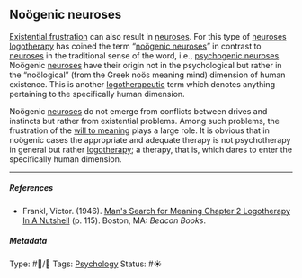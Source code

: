 ## Noögenic neuroses

[Existential frustration](Existential%20frustration.md) can also result in [neuroses](). For this type of [neuroses]() [logotherapy]() has coined the term “[noögenic neuroses](No%C3%B6genic%20neuroses.md)” in contrast to [neuroses]() in the traditional sense of the word, i.e., [psychogenic neuroses](). Noögenic [neuroses]() have their origin not in the psychological but rather in the “noölogical” (from the Greek noös meaning mind) dimension of human existence. This is another [logotherapeutic]() term which denotes anything pertaining to the specifically human dimension.

Noögenic [neuroses]() do not emerge from conflicts between drives and instincts but rather from existential problems. Among such problems, the frustration of the [will to meaning](Will%20to%20meaning.md) plays a large role. It is obvious that in noögenic cases the appropriate and adequate therapy is not psychotherapy in general but rather [logotherapy](); a therapy, that is, which dares to enter the specifically human dimension.

---

##### References

* Frankl, Victor. (1946). [Man's Search for Meaning Chapter 2 Logotherapy In A Nutshell](Man's%20Search%20for%20Meaning%20Chapter%202%20Logotherapy%20In%20A%20Nutshell.md) (p. 115). Boston, MA: *Beacon Books*. 

##### Metadata

Type: #🔵/🔵 
Tags: [Psychology](Psychology.md)
Status: #☀️ 

